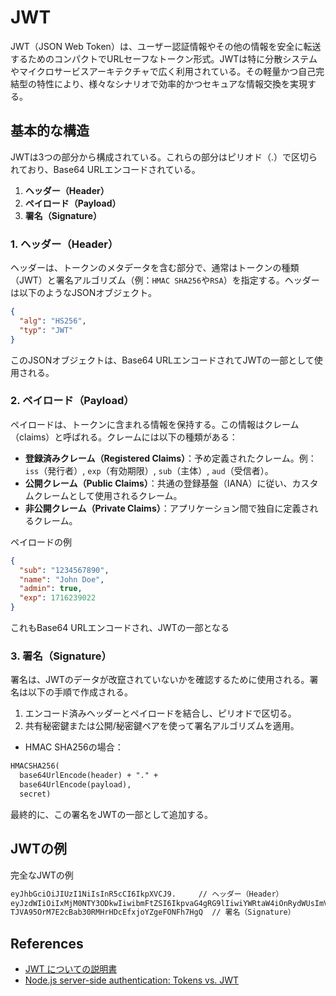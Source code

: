 # JWT

JWT（JSON Web Token）は、ユーザー認証情報やその他の情報を安全に転送するためのコンパクトでURLセーフなトークン形式。JWTは特に分散システムやマイクロサービスアーキテクチャで広く利用されている。その軽量かつ自己完結型の特性により、様々なシナリオで効率的かつセキュアな情報交換を実現する。

## 基本的な構造

JWTは3つの部分から構成されている。これらの部分はピリオド（.）で区切られており、Base64 URLエンコードされている。

1. **ヘッダー（Header）**
2. **ペイロード（Payload）**
3. **署名（Signature）**

### 1. ヘッダー（Header）

ヘッダーは、トークンのメタデータを含む部分で、通常はトークンの種類（JWT）と署名アルゴリズム（例：`HMAC SHA256`や`RSA`）を指定する。ヘッダーは以下のようなJSONオブジェクト。

```json
{
  "alg": "HS256",
  "typ": "JWT"
}
```

このJSONオブジェクトは、Base64 URLエンコードされてJWTの一部として使用される。

### 2. ペイロード（Payload）

ペイロードは、トークンに含まれる情報を保持する。この情報はクレーム（claims）と呼ばれる。クレームには以下の種類がある：

- **登録済みクレーム（Registered Claims）**：予め定義されたクレーム。例：`iss`（発行者）, `exp`（有効期限）, `sub`（主体）, `aud`（受信者）。
- **公開クレーム（Public Claims）**：共通の登録基盤（IANA）に従い、カスタムクレームとして使用されるクレーム。
- **非公開クレーム（Private Claims）**：アプリケーション間で独自に定義されるクレーム。

ペイロードの例

```json
{
  "sub": "1234567890",
  "name": "John Doe",
  "admin": true,
  "exp": 1716239022
}
```

これもBase64 URLエンコードされ、JWTの一部となる

### 3. 署名（Signature）

署名は、JWTのデータが改竄されていないかを確認するために使用される。署名は以下の手順で作成される。

1. エンコード済みヘッダーとペイロードを結合し、ピリオドで区切る。
2. 共有秘密鍵または公開/秘密鍵ペアを使って署名アルゴリズムを適用。

- HMAC SHA256の場合：

```txt
HMACSHA256(
  base64UrlEncode(header) + "." +
  base64UrlEncode(payload),
  secret)
```

最終的に、この署名をJWTの一部として追加する。

## JWTの例

完全なJWTの例

```txt
eyJhbGciOiJIUzI1NiIsInR5cCI6IkpXVCJ9.     // ヘッダー（Header）
eyJzdWIiOiIxMjM0NTY3ODkwIiwibmFtZSI6IkpvaG4gRG9lIiwiYWRtaW4iOnRydWUsImV4cCI6MTcxNjIzOTAyMn0. // ペイロード（Payload）
TJVA95OrM7E2cBab30RMHrHDcEfxjoYZgeFONFh7HgQ  // 署名（Signature）
```

## References

- [JWT についての説明書](https://zenn.dev/nameless_sn/articles/the_article_of_jwt)
- [Node.js server-side authentication: Tokens vs. JWT](https://blog.logrocket.com/node-js-server-side-authentication-tokens-vs-jwt/)

